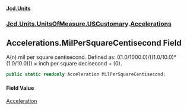 #### [Jcd.Units](index.md 'index')
### [Jcd.Units.UnitsOfMeasure.USCustomary](Jcd.Units.UnitsOfMeasure.USCustomary.md 'Jcd.Units.UnitsOfMeasure.USCustomary').[Accelerations](Accelerations.md 'Jcd.Units.UnitsOfMeasure.USCustomary.Accelerations')

## Accelerations.MilPerSquareCentisecond Field

A(n) mil per square centisecond. Defined as: ((1.0/1000.0)/((1.0/10.0)*(1.0/10.0))) × inch per square decisecond + (0).

```csharp
public static readonly Acceleration MilPerSquareCentisecond;
```

#### Field Value
[Acceleration](Acceleration.md 'Jcd.Units.UnitTypes.Acceleration')
